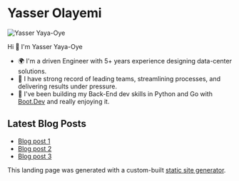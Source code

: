 # Yasser Olayemi

![Yasser Yaya-Oye](/yass.yayao)

Hi 👋 I'm Yasser Yaya-Oye

- 🌍 I'm a driven Engineer with 5+ years experience designing data-center solutions.
- 🤝 I have strong record of leading teams, streamlining processes, and delivering results under pressure. 
- 🧠 I've been building my Back-End dev skills in Python and Go with [Boot.Dev](https://www.boot.dev/) and really enjoying it. 

## Latest Blog Posts

- [Blog post 1](/blog/post1)
- [Blog post 2](/blog/post2)
- [Blog post 3](/blog/post3)

This landing page was generated with a custom-built [static site generator](https://github.com/hybridgreen/static-generator/tree/main).